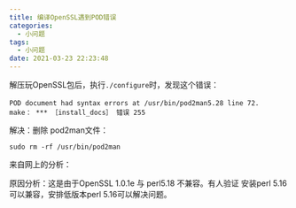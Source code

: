 ```yaml
---
title: 编译OpenSSL遇到POD错误
categories:
  - 小问题
tags:
  - 小问题
date: 2021-03-23 22:23:48
---
```


解压玩OpenSSL包后，执行`./configure`时，发现这个错误：

```text
POD document had syntax errors at /usr/bin/pod2man5.28 line 72. 　　
make： *** ［install_docs］ 错误 255
```

解决：删除 pod2man文件：

```shell
sudo rm -rf /usr/bin/pod2man
```





来自网上的分析：

原因分析：这是由于OpenSSL 1.0.1e 与 perl5.18 不兼容。有人验证 安装perl 5.16 可以兼容，安排低版本perl 5.16可以解决问题。
　　